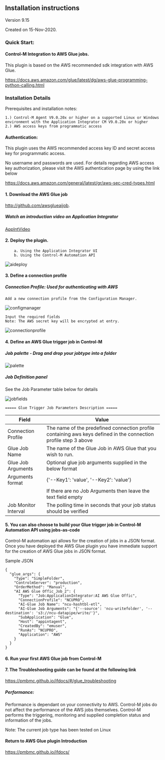 ## Installation instructions 
Version 9.15

Created on 15-Nov-2020.
 
### Quick Start:
#### Control-M Integration to AWS Glue jobs.

This plugin is based on the AWS recommended sdk integration with AWS Glue.

https://docs.aws.amazon.com/glue/latest/dg/aws-glue-programming-python-calling.html
 
### Installation Details
Prerequisites and installation notes:

    1.) Control-M Agent V9.0.20x or higher on a supported Linux or Windows environment with the Application Integrator CM V9.0.20x or higher
    2.) AWS access keys from programmatic access
   
#### Authentication:
This plugin uses the AWS recommended access key ID and secret access key for programmatic access.

No username and passwords are used.
For details regarding AWS access key authorization, please visit the AWS authentication page by using the link below

https://docs.aws.amazon.com/general/latest/gr/aws-sec-cred-types.html
   
#### 1. Download the AWS Glue job 
http://github.com/awsglueaijob.

##### Watch an introduction video on Application Integrator
[AppIntVideo](https://youtu.be/7CshwZYMPWw)

#### 2. Deploy the plugin.
        a. Using the Application Integrator UI
        b. Using the Control-M Automation API  
    
         
![aideploy](./images/gluedeployscrn.png)
        
           
#### 3. Define a connection profile

##### Connection Profile: Used for authenticating with AWS
    Add a new connection profile from the Configuration Manager.

![configmanager](./images/gluconnprofstart.png)

    Input the required fields
    Note: The AWS secret key will be encrypted at entry.

![connectionprofile](./images/gluconnprofdetails.png)

#### 4. Define an AWS Glue trigger job in Control-M

##### Job palette - Drag and drop your jobtype into a folder

![palette](./images/glupalette.png)

##### Job Definition panel
 See the Job Parameter table below for details
 
![jobfields](./images/glujobdetails.png)
    
    ===== Glue Trigger Job Parameters Description =====

| Field | Value |
| --- | --- |
| Connection Profile | The name of the predefined connection profile containing aws keys defined in the connection profile step 3 above
| Glue Job Name | The name of the Glue Job in AWS Glue that you wish to run. |
| Glue Job Arguments | Optional glue job arguments supplied in the below format |
| Arguments format | {'--Key1': 'value', '--Key2': 'value'} |
| |If there are no Job Arguments then leave the text field empty|
| Job Monitor Interval | The polling time in seconds that your job status should be verified

 


#### 5. You can also choose to build your Glue trigger job in Control-M Automation API using jobs-as-code

Control-M automation api allows for the creation of jobs in a JSON format.
Once you have deployed the AWS Glue plugin you have immediate support for the creation of AWS Glue jobs
in JSON format.

Sample JSON

```
{
  "glue_args": {
    "Type": "SimpleFolder",
    "ControlmServer": "production",
    "OrderMethod": "Manual",
    "AI AWS Glue Offic_Job_2": {
      "Type": "Job:ApplicationIntegrator:AI AWS Glue Offic",
      "ConnectionProfile": "NCUPRO",
      "AI-Glue Job Name": "ncu-hashtbl-etl",
      "AI-Glue Job Arguments": "{'--source': 'ncu-writefolder', '--destination': 's3://ncu-datapipe/write/'}",
      "SubApplication": "Glue",
      "Host": "appintagent",
      "CreatedBy": "emuser",
      "RunAs": "NCUPRO",
      "Application": "AWS"
    }
  }
}
``` 
    
#### 6. Run your first AWS Glue job from Control-M


#### 7. The Troubleshooting guide can be found at the following link
https://pmbmc.github.io/ifdocs/#/glue_troubleshooting

##### Performance:
Performance is dependant on your connectivity to AWS. Control-M jobs do not affect the performance of the AWS jobs
themselves. Control-M performs the triggering, monitoring and supplied completion status and information of the jobs.

Note:
    The current job type has been tested on Linux
 
 #### Return to AWS Glue plugin Introduction

https://pmbmc.github.io/ifdocs/

